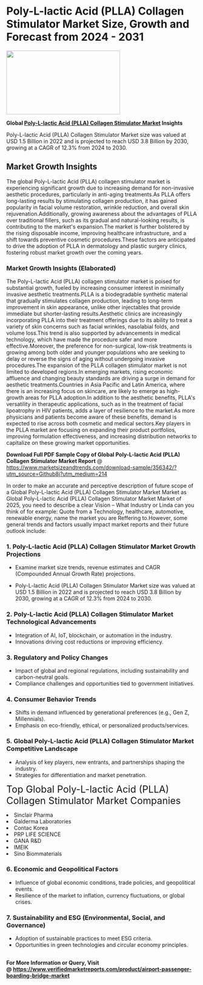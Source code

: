 <H1>Poly-L-lactic Acid (PLLA) Collagen Stimulator Market Size, Growth and Forecast from 2024 - 2031</H1><img class="aligncenter size-medium wp-image-584254" src="https://thirdeyenews.in/wp-content/uploads/2024/09/Global-Market-Research-300x168.jpeg" alt="" width="300" height="168" /><p><strong>Global&nbsp;<a href="https://www.marketsizeandtrends.com/download-sample/356342/?utm_source=Github8j?utm_medium=214">Poly-L-lactic Acid (PLLA) Collagen Stimulator Market</a> Insights</strong></p><p>Poly-L-lactic Acid (PLLA) Collagen Stimulator Market size was valued at USD 1.5 Billion in 2022 and is projected to reach USD 3.8 Billion by 2030, growing at a CAGR of 12.3% from 2024 to 2030.</p><p><h2>Market Growth Insights</h2> The global Poly-L-lactic Acid (PLLA) collagen stimulator market is experiencing significant growth due to increasing demand for non-invasive aesthetic procedures, particularly in anti-aging treatments.As PLLA offers long-lasting results by stimulating collagen production, it has gained popularity in facial volume restoration, wrinkle reduction, and overall skin rejuvenation.Additionally, growing awareness about the advantages of PLLA over traditional fillers, such as its gradual and natural-looking results, is contributing to the market's expansion.The market is further bolstered by the rising disposable income, improving healthcare infrastructure, and a shift towards preventive cosmetic procedures.These factors are anticipated to drive the adoption of PLLA in dermatology and plastic surgery clinics, fostering robust market growth over the coming years.<h3>Market Growth Insights (Elaborated)</h3> The Poly-L-lactic Acid (PLLA) collagen stimulator market is poised for substantial growth, fueled by increasing consumer interest in minimally invasive aesthetic treatments.PLLA is a biodegradable synthetic material that gradually stimulates collagen production, leading to long-term improvement in skin appearance, unlike other injectables that provide immediate but shorter-lasting results.Aesthetic clinics are increasingly incorporating PLLA into their treatment offerings due to its ability to treat a variety of skin concerns such as facial wrinkles, nasolabial folds, and volume loss.This trend is also supported by advancements in medical technology, which have made the procedure safer and more effective.Moreover, the preference for non-surgical, low-risk treatments is growing among both older and younger populations who are seeking to delay or reverse the signs of aging without undergoing invasive procedures.The expansion of the PLLA collagen stimulator market is not limited to developed regions.In emerging markets, rising economic affluence and changing beauty standards are driving a surge in demand for aesthetic treatments.Countries in Asia Pacific and Latin America, where there is an increasing focus on skincare, are likely to emerge as high-growth areas for PLLA adoption.In addition to the aesthetic benefits, PLLA's versatility in therapeutic applications, such as in the treatment of facial lipoatrophy in HIV patients, adds a layer of resilience to the market.As more physicians and patients become aware of these benefits, demand is expected to rise across both cosmetic and medical sectors.Key players in the PLLA market are focusing on expanding their product portfolios, improving formulation effectiveness, and increasing distribution networks to capitalize on these growing market opportunities.<p><span class=""><strong>Download Full PDF Sample Copy of Global Poly-L-lactic Acid (PLLA) Collagen Stimulator Market Report</strong> @ <a href="https://www.marketsizeandtrends.com/download-sample/356342/?utm_source=Github8j?utm_medium=214" target="_blank">https://www.marketsizeandtrends.com/download-sample/356342/?utm_source=Github8j?utm_medium=214</a></span></p><p>In order to make an accurate and perceptive description of future scope of a Global&nbsp;Poly-L-lactic Acid (PLLA) Collagen Stimulator Market Market as Global&nbsp;Poly-L-lactic Acid (PLLA) Collagen Stimulator Market Market of 2025, you need to describe a clear Vision &ndash; What Industry or Linda can you think of for example: Quote from a Technology, healthcare, automotive, renewable energy, name the market you are Reffering to.However, some general trends and factors usually impact market reports and their future outlook include:</p><h3>1.&nbsp;<strong>Poly-L-lactic Acid (PLLA) Collagen Stimulator Market Growth Projections</strong></h3><ul><li>Examine market size trends, revenue estimates and CAGR (Compounded Annual Growth Rate) projections.</li><li><p>Poly-L-lactic Acid (PLLA) Collagen Stimulator Market size was valued at USD 1.5 Billion in 2022 and is projected to reach USD 3.8 Billion by 2030, growing at a CAGR of 12.3% from 2024 to 2030.</p></li></ul><h3>2.&nbsp;<strong>Poly-L-lactic Acid (PLLA) Collagen Stimulator Market Technological Advancements</strong></h3><ul><li>Integration of AI, IoT, blockchain, or automation in the industry.</li><li>Innovations driving cost reductions or improving efficiency.</li></ul><h3>3.&nbsp;<strong>Regulatory and Policy Changes</strong></h3><ul><li>Impact of global and regional regulations, including sustainability and carbon-neutral goals.</li><li>Compliance challenges and opportunities tied to government initiatives.</li></ul><h3>4.&nbsp;<strong>Consumer Behavior Trends</strong></h3><ul><li>Shifts in demand influenced by generational preferences (e.g., Gen Z, Millennials).</li><li>Emphasis on eco-friendly, ethical, or personalized products/services.</li></ul><h3>5.&nbsp;<strong>Global Poly-L-lactic Acid (PLLA) Collagen Stimulator Market Competitive Landscape</strong></h3><ul><li>Analysis of key players, new entrants, and partnerships shaping the industry.</li><li>Strategies for differentiation and market penetration.</li></ul><p data-pm-slice="1 1 []"><span style="color: inherit; font-family: inherit; font-size: 25px;">Top Global Poly-L-lactic Acid (PLLA) Collagen Stimulator Market Companies</span></p><div class="" data-test-id=""><p><li>Sinclair Pharma</li><li> Galderma Laboratories</li><li> Contac Korea</li><li> PRP LIFE SCIENCE</li><li> GANA R&D</li><li> IMEIK</li><li> Sino Biommaterials</li></p></div><h3>6.&nbsp;<strong>Economic and Geopolitical Factors</strong></h3><ul><li>Influence of global economic conditions, trade policies, and geopolitical events.</li><li>Resilience of the market to inflation, currency fluctuations, or global crises.</li></ul><h3>7.&nbsp;<strong>Sustainability and ESG (Environmental, Social, and Governance)</strong></h3><ul><li>Adoption of sustainable practices to meet ESG criteria.</li><li>Opportunities in green technologies and circular economy principles.</li></ul><h2><strong style="font-size: 14px;">For More Information or Query, Visit @&nbsp;</strong><a style="background-color: #ffffff; font-size: 14px;" href="https://www.marketsizeandtrends.com/report/poly-l-lactic-acid-plla-collagen-stimulator-market/" target="_blank">https://www.verifiedmarketreports.com/product/airport-passenger-boarding-bridge-market</a></h2>